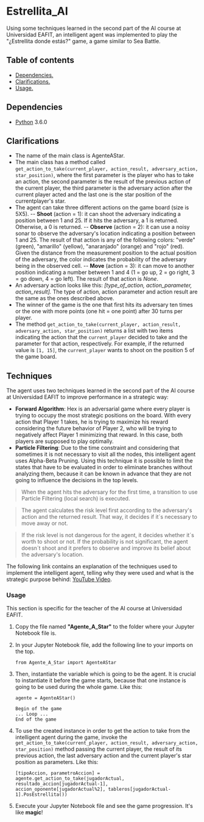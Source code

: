 # Estrellita_AI

Using some techniques learned in the second part of the AI course at Universidad EAFIT, an intelligent agent was implemented to play the "¿Estrellita donde estás?" game,  a game similar to Sea Battle.

## Table of contents
  * [Dependencies.](#dependencies)
  * [Clarifications.](#clarifications)
  * [Usage.](#usage)

## Dependencies
- [Python] 3.6.0

## Clarifications
  - The name of the main class is AgenteAStar.
  - The main class has a method called ``get_action_to_take(current_player, action_result, adversary_action, star_position)``, where the first parameter is the player who has to take an action, the second parameter is the result of the previous action of the current player, the third parameter is the adversary action after the current player acted and the last one is the star position of the currentplayer's star.
 - The agent can take three different actions on the game board (size is 5X5).
    -- **Shoot** (action = 1): it can shoot the adversary indicating a position between 1 and 25. If it hits the adversary, a 1 is returned. Otherwise, a 0 is returned.
    -- **Observe** (action = 2): it can use a noisy sonar to observe the adversary's location indicating a position between 1 and 25. The result of that action is any of the following colors: "verde" (green), "amarillo" (yellow), "anaranjado" (orange) and "rojo" (red). Given the distance from the measurement position to the actual position of the adversary, the color indicates the probability of the adversary being in the observed cell.
    -- **Move** (action = 3): it can move to another position indicating a number between 1 and 4 (1 = go up, 2 = go right, 3 = go down, 4 = go left). The result of that action is _None_.
  - An adversary action looks like this: _[type_of_action, action_parameter, action_result]._ The type of action, action parameter and action result are the same as the ones described above.
  - The winner of the game is the one that first hits its adversary ten times or the one with more points (one hit = one point) after 30 turns per player.
  -  The method ``get_action_to_take(current_player, action_result, adversary_action, star_position)`` returns a list with two items indicating the action that the ``current_player`` decided to take and the parameter for that action, respectively. For example, if the returned value is ``[1, 15]``, the ``current_player`` wants to shoot on the position 5 of the game board.

## Techniques
The agent uses two techniques learned in the second part of the AI course at Universidad EAFIT to improve performance in a strategic way:
  - **Forward Algorithm**: Hex is an adversarial game where every player is trying to occupy the most strategic positions on the board. With every action that Player 1 takes, he is trying to maximize his reward considering the future behavior of  Player 2, who will be trying to negatively affect Player 1 minimizing that reward. In this case, both players are supposed to play optimally.
  - **Particle Filtering**: Due to the time constraint and considering that sometimes it is not necessary to visit all the nodes, this intelligent agent uses Alpha-Beta Pruning. Using this technique it is possible to limit the states that have to be evaluated in order to eliminate branches without analyzing them, because it can be known in advance that they are not going to influence the decisions in the top levels.

> When the agent hits the adversary for the first time, a transition to use Particle Filtering (local search) is executed.

> The agent calculates the risk level first according to the adversary's action and the returned result. That way, it decides if it´s necessary to move away or not.

> If the risk level is not dangerous for the agent, it decides whether it´s worth to shoot or not. If the probability is not significant, the agent doesn´t shoot and it prefers to observe and improve its belief about the adversary's location.

The following link contains an explanation of the techniques used to implement the intelligent agent, telling why they were used and what is the strategic purpose behind: [YouTube Video].

### Usage
This section is specific for the teacher of the AI course at Universidad EAFIT.

1. Copy the file named **"Agente_A_Star"** to the folder where your Jupyter Notebook file is.

2. In your Jupyter Notebook file, add the following line to your imports on the top.

    ```ssh
    from Agente_A_Star import AgenteAStar
    ```

3. Then, instantiate the variable which is going to be the agent. It is crucial to instantiate it before the game starts, because that one instance is going to be used during the whole game. Like this:

    ```ssh
    agente = AgenteAStar()

    Begin of the game
    ... Loop ...
    End of the game
    ```

4. To use the created instance in order to get the action to take from the intelligent agent during the game, invoke the ``get_action_to_take(current_player, action_result, adversary_action, star_position)`` method passing the current player, the result of its previous action, the last adversary action and the current player's star position as parameters. Like this:

    ```ssh
    [tipoAccion, parametroAccion] = agente.get_action_to_take(jugadorActual, resultado_accion[jugadorActual-1], accion_oponente[jugadorActual%2], tableros[jugadorActual-1].PosEstrellita())
    ```

5. Execute your Jupyter Notebook file and see the game progression. It's like **magic**!

[Python]: <https://www.python.org/downloads/>
[YouTube Video]: <https://youtu.be/ckJcKDS26VU>
